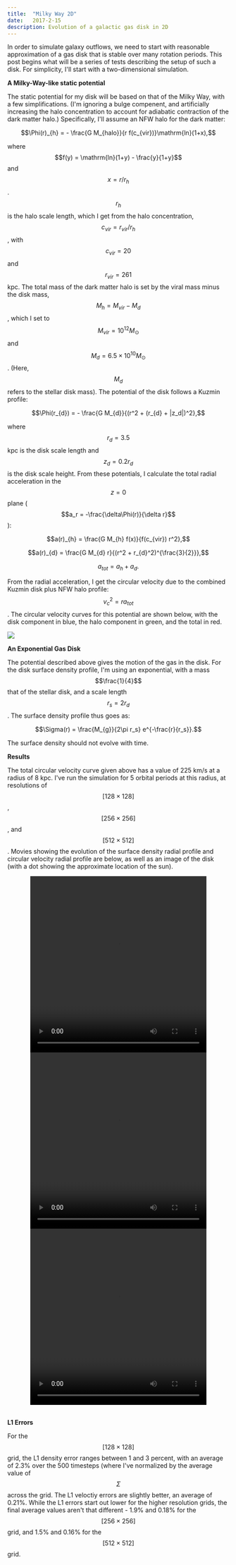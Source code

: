 ```yaml
---
title:  "Milky Way 2D"
date:   2017-2-15
description: Evolution of a galactic gas disk in 2D
---
```


In order to simulate galaxy outflows, we need to start with reasonable approximation of a
gas disk that is stable over many rotation periods. This post begins what will be a series of 
tests describing the setup of such a disk. For simplicity, I'll start with a two-dimensional simulation.

**A Milky-Way-like static potential**

The static potential for my disk will be based on that of the Milky Way, with a few simplifications. (I'm
ignoring a bulge compenent, and artificially increasing the halo concentration to account for adiabatic 
contraction of the dark matter halo.) Specifically, I'll assume an NFW halo for the dark matter:

$$\Phi(r)_{h} = - \frac{G M_{halo}}{r f(c_{vir})}\mathrm{ln}(1+x),$$

where $$f(y) = \mathrm{ln}(1+y) - \frac{y}{1+y}$$ and $$x = r / r_{h}$$. $$r{_h}$$ is the halo scale 
length, which I get from the halo concentration, $$c_{vir} = r_{vir} / r_{h}$$, with $$c_{vir} = 20$$ and 
$$r_{vir} = 261$$ kpc. The total mass of the dark matter halo is set by the viral mass minus the disk mass, 
$$M_{h} = M_{vir} - M_{d}$$, which I set to $$M_{vir} = 10^{12} M_{\odot}$$ and $$M_{d} = 6.5\times10^{10} 
M_{\odot}$$. (Here, $$M_{d}$$ refers to the stellar disk mass). The potential of the disk follows a 
Kuzmin profile:

$$\Phi(r_{d}) = - \frac{G M_{d}}{(r^2 + (r_{d} + |z_d|)^2},$$

where $$r_{d} = 3.5$$ kpc is the disk scale length and $$z_{d} = 0.2 r_{d}$$ is the disk scale height. From
these potentials, I calculate the total radial acceleration in the $$z = 0$$ plane 
($$a_r = -\frac{\delta\Phi(r)}{\delta r}$$):

$$a(r)_{h} = \frac{G M_{h} f(x)}{f(c_{vir}) r^2},$$

$$a(r)_{d} = \frac{G M_{d} r}{(r^2 + r_{d}^2)^{\frac{3}{2}}},$$

$$a_{tot} = a_h + a_d.$$

From the radial acceleration, I get the circular velocity due to the combined Kuzmin disk plus 
NFW halo profile: $$v_{c}^2 = r a_{tot}$$. The circular velocity curves for this potential
are shown below, with the disk component in blue, the halo component in green, and the total in red.

<img src="{{ site.url }}assets/images/circular_velocity.png">

**An Exponential Gas Disk**

The potential described above gives the motion of the gas in the disk. For the 
disk surface density profile, I'm using an exponential, with a mass $$\frac{1}{4}$$ that of the stellar 
disk, and a scale length $$r_{s} = 2 r_{d}$$. The surface density profile thus goes as:

$$\Sigma(r) = \frac{M_{g}}{2\pi r_s} e^{-\frac{r}{r_s}}.$$

The surface density should not evolve with time.


**Results**

The total circular velocity curve given above has a value of 225 km/s at a radius of 8 kpc. I've run the 
simulation for 5 orbital periods at this radius, at resolutions of $$[128\times128]$$, $$[256\times256]$$, 
and $$[512\times512]$$. Movies showing the evolution of the surface density radial profile and circular velocity 
radial profile are below, as well as an image of the disk (with a dot showing the approximate location of the sun).

<div style="text-align: center">
<video src="{{ site.url }}assets/movies/sigma_r_128.mov" width="400" height="400" controls preload></video>
<video src="{{ site.url }}assets/movies/velocity_r_128.mov" width="400" height="400" controls preload></video>
<video src="{{ site.url }}assets/movies/sigma_image_128.mov" width="400" height="400" controls preload></video>
</div>

<br>

**L1 Errors**

For the $$[128\times128]$$ grid, the L1 density error ranges between 1 and 3 percent, with an average of 
2.3% over the 500 timesteps (where I've normalized by the average value of $$\Sigma$$ across the grid. 
The L1 veloctiy errors are slightly better, an average of 0.21%. While the L1 errors start out lower for 
the higher resolution grids, the final average values aren't that different - 1.9% and 0.18% for the 
$$[256\times256]$$ grid, and 1.5% and 0.16% for the $$[512\times512]$$ grid.


